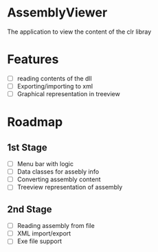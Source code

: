# AssemblyViewer

The application to view the content of the clr libray

# Features

- [ ] reading contents of the dll
- [ ] Exporting/importing to xml
- [ ] Graphical representation in treeview

# Roadmap

## 1st Stage

- [ ] Menu bar with logic
- [ ] Data classes for assebly info
- [ ] Converting assembly content
- [ ] Treeview representation of assembly

## 2nd Stage

- [ ] Reading assembly from file
- [ ] XML import/export
- [ ] Exe file support
